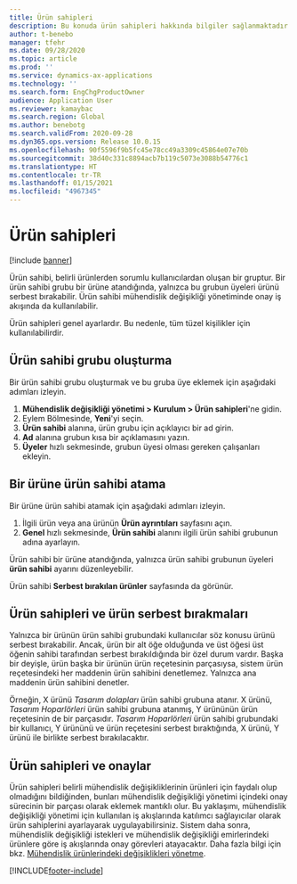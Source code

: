 ```yaml
---
title: Ürün sahipleri
description: Bu konuda ürün sahipleri hakkında bilgiler sağlanmaktadır. Ürün sahibi, belirli ürünlerden sorumlu kullanıcılardan oluşan bir gruptur. Yalnızca grubun üyeleri bu ürünleri serbest bırakabilir. Ürün sahibi ayrıca onay iş akışında da kullanılabilir.
author: t-benebo
manager: tfehr
ms.date: 09/28/2020
ms.topic: article
ms.prod: ''
ms.service: dynamics-ax-applications
ms.technology: ''
ms.search.form: EngChgProductOwner
audience: Application User
ms.reviewer: kamaybac
ms.search.region: Global
ms.author: benebotg
ms.search.validFrom: 2020-09-28
ms.dyn365.ops.version: Release 10.0.15
ms.openlocfilehash: 90f5596f9b5fc45e78cc49a3309c45864e07e70b
ms.sourcegitcommit: 38d40c331c8894acb7b119c5073e3088b54776c1
ms.translationtype: HT
ms.contentlocale: tr-TR
ms.lasthandoff: 01/15/2021
ms.locfileid: "4967345"
---
```

# <a name="product-owners"></a>Ürün sahipleri

[!include [banner](../includes/banner.md)]

Ürün sahibi, belirli ürünlerden sorumlu kullanıcılardan oluşan bir gruptur. Bir ürün sahibi grubu bir ürüne atandığında, yalnızca bu grubun üyeleri ürünü serbest bırakabilir. Ürün sahibi mühendislik değişikliği yönetiminde onay iş akışında da kullanılabilir.

Ürün sahipleri genel ayarlardır. Bu nedenle, tüm tüzel kişilikler için kullanılabilirdir.

## <a name="create-a-product-owner-group"></a>Ürün sahibi grubu oluşturma

Bir ürün sahibi grubu oluşturmak ve bu gruba üye eklemek için aşağıdaki adımları izleyin.

1. **Mühendislik değişikliği yönetimi \> Kurulum \> Ürün sahipleri**'ne gidin.
2. Eylem Bölmesinde, **Yeni**'yi seçin.
3. **Ürün sahibi** alanına, ürün grubu için açıklayıcı bir ad girin.
4. **Ad** alanına grubun kısa bir açıklamasını yazın.
5. **Üyeler** hızlı sekmesinde, grubun üyesi olması gereken çalışanları ekleyin.

## <a name="assign-a-product-owner-to-a-product"></a>Bir ürüne ürün sahibi atama

Bir ürüne ürün sahibi atamak için aşağıdaki adımları izleyin.

1. İlgili ürün veya ana ürünün **Ürün ayrıntıları** sayfasını açın.
1. **Genel** hızlı sekmesinde, **Ürün sahibi** alanını ilgili ürün sahibi grubunun adına ayarlayın.

Ürün sahibi bir ürüne atandığında, yalnızca ürün sahibi grubunun üyeleri **ürün sahibi** ayarını düzenleyebilir.

Ürün sahibi **Serbest bırakılan ürünler** sayfasında da görünür.

## <a name="product-owners-and-product-releases"></a>Ürün sahipleri ve ürün serbest bırakmaları

Yalnızca bir ürünün ürün sahibi grubundaki kullanıcılar söz konusu ürünü serbest bırakabilir. Ancak, ürün bir alt öğe olduğunda ve üst öğesi üst öğenin sahibi tarafından serbest bırakıldığında bir özel durum vardır. Başka bir deyişle, ürün başka bir ürünün ürün reçetesinin parçasıysa, sistem ürün reçetesindeki her maddenin ürün sahibini denetlemez. Yalnızca ana maddenin ürün sahibini denetler.

Örneğin, X ürünü *Tasarım dolapları* ürün sahibi grubuna atanır. X ürünü, *Tasarım Hoparlörleri* ürün sahibi grubuna atanmış, Y ürününün ürün reçetesinin de bir parçasıdır. *Tasarım Hoparlörleri* ürün sahibi grubundaki bir kullanıcı, Y ürününü ve ürün reçetesini serbest bıraktığında, X ürünü, Y ürünü ile birlikte serbest bırakılacaktır.

## <a name="product-owners-and-approvals"></a>Ürün sahipleri ve onaylar

Ürün sahipleri belirli mühendislik değişikliklerinin ürünleri için faydalı olup olmadığını bildiğinden, bunları mühendislik değişikliği yönetimi içindeki onay sürecinin bir parçası olarak eklemek mantıklı olur. Bu yaklaşımı, mühendislik değişikliği yönetimi için kullanılan iş akışlarında katılımcı sağlayıcılar olarak ürün sahiplerini ayarlayarak uygulayabilirsiniz. Sistem daha sonra, mühendislik değişikliği istekleri ve mühendislik değişikliği emirlerindeki ürünlere göre iş akışlarında onay görevleri atayacaktır. Daha fazla bilgi için bkz. [Mühendislik ürünlerindeki değişiklikleri yönetme](engineering-change-management.md).


[!INCLUDE[footer-include](../../includes/footer-banner.md)]